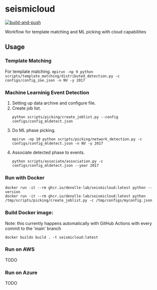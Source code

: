# seismicloud
[![build-and-push](https://github.com/Denolle-Lab/seismicloud/actions/workflows/docker.yml/badge.svg)](https://github.com/Denolle-Lab/seismicloud/actions/workflows/docker.yml)

Workflow for template matching and ML picking with cloud capabilities


## Usage

### Template Matching
For template matching.
    ```
    mpirun -np 9 python scripts/template_matching/distributed_detection.py -c configs/config_zoe.json -n NV -y 2017
    ```

### Machine Learninig Event Detection
1. Setting up data archive and configure file.
2. Create job list.
    ```
    python scripts/picking/create_joblist.py --config configs/config_mldetect.json
    ```
3. Do ML phase picking.
    ```
    mpirun -np 10 python scripts/picking/network_detection.py -c configs/config_mldetect.json -n NV -y 2017
    ```
4. Associate detected phase to events.
    ```
    python scripts/associate/association.py -c configs/config_mldetect.json --year 2017
    ```

### Run with Docker
```
docker run -it --rm ghcr.io/denolle-lab/seismicloud:latest python --version
docker run -it --rm ghcr.io/denolle-lab/seismicloud:latest python /tmp/scripts/picking/create_joblist.py -c /tmp/configs/myconfig.json
```


### Build Docker image:
Note: this currently happens automatically with GitHub Actions with every commit to the 'main' branch
```
docker buildx build . -t seismicloud:latest
```

### Run on AWS

TODO

### Run on Azure

TODO
